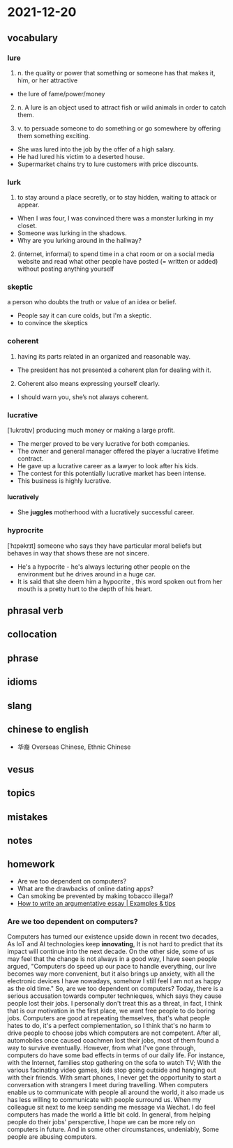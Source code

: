 # 2021-12-20
## vocabulary
### lure
1. n. the quality or power that something or someone has that makes it, him, or her attractive
- the lure of fame/power/money

2. n. A lure is an object used to attract fish or wild animals in order to catch them.

3. v. to persuade someone to do something or go somewhere by offering them something exciting.
- She was lured into the job by the offer of a high salary.
- He had lured his victim to a deserted house.
- Supermarket chains try to lure customers with price discounts.

### lurk
1. to stay around a place secretly, or to stay hidden, waiting to attack or appear.
- When I was four, I was convinced there was a monster lurking in my closet.
- Someone was lurking in the shadows.
- Why are you lurking around in the hallway?

2. (internet, informal) to spend time in a chat room or on a social media website and read what other people have posted (= written or added) without posting anything yourself

### skeptic
a person who doubts the truth or value of an idea or belief.

- People say it can cure colds, but I'm a skeptic.
- to convince the skeptics

### coherent
1. having its parts related in an organized and reasonable way.
- The president has not presented a coherent plan for dealing with it.
 
2. Coherent also means expressing yourself clearly.
- I should warn you, she’s not always coherent.

### lucrative
[ˈlukrətɪv]
producing much money or making a large profit.

- The merger proved to be very lucrative for both companies.
- The owner and general manager offered the player a lucrative lifetime contract.
- He gave up a lucrative career as a lawyer to look after his kids.
- The contest for this potentially lucrative market has been intense.
- This business is highly lucrative.

#### lucratively
- She **juggles** motherhood with a lucratively successful career.

### hyprocrite
[ˈhɪpəkrɪt]
someone who says they have particular moral beliefs but behaves in way that shows these are not sincere.

- He's a hypocrite - he's always lecturing other people on the environment but he drives around in a huge car.
- It is said that she deem him a hypocrite , this word spoken out from her mouth is a pretty hurt to the depth of his heart.

## phrasal verb

## collocation

## phrase

## idioms

## slang

## chinese to english
- 华裔 Overseas Chinese, Ethnic Chinese

## vesus

## topics

## mistakes

## notes

## homework
- Are we too dependent on computers?
- What are the drawbacks of online dating apps?
- Can smoking be prevented by making tobacco illegal?
- [How to write an argumentative essay | Examples & tips](https://www.scribbr.com/academic-essay/argumentative-essay/)

### Are we too dependent on computers?
Computers has turned our existence upside down in recent two decades, As IoT and AI technologies keep **innovating**, It is not hard to predict that its impact will continue into the next decade. On the other side, some of us may feel that the change is not always in a good way, I have seen people argued, "Computers do speed up our pace to handle everything, our live becomes way more convenient, but it also brings up anxiety, with all the electronic devices I have nowadays, somehow I still feel I am not as happy as the old time." So, are we too dependent on computers?
Today, there is a serious accusation towards computer technieques, which says they cause people lost their jobs. I personally don't treat this as a threat, in fact, I think that is our motivation in the first place, we want free people to do boring jobs. Computers are good at repeating themselves, that's what people hates to do, it's a perfect complementation, so I think that's no harm to drive people to choose jobs which computers are not competent. After all, automobiles once caused coachmen lost their jobs, most of them found a way to survive eventually.
However, from what I've gone through, computers do have some bad effects in terms of our daily life. For instance, with the Internet, families stop gathering on the sofa to watch TV; With the various facinating video games, kids stop going outside and hanging out with their friends. With smart phones, I never get the opportunity to start a conversation with strangers I meet during travelling. When computers enable us to communicate with people all around the world, it also made us has less willing to communicate with people surround us. When my colleague sit next to me keep sending me message via Wechat. I do feel computers has made the world a little bit cold.
In general, from helping people do their jobs' persperctive, I hope we can be more rely on computers in future. And in some other circumstances, undeniably, Some people are abusing computers.